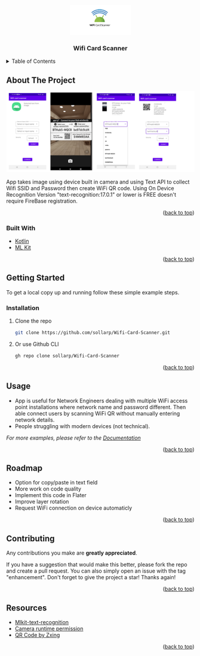 <div id="top"></div>

<!-- PROJECT LOGO -->
<br />
<div align="center">
  <a href="https://github.com/sollarp/Wifi-Card-Scanner">
    <img src="scaner log.png" alt="Logo" width="" height="80">
  </a>
<h3 align="center">Wifi Card Scanner</h3>
</div>



<!-- TABLE OF CONTENTS -->
<details>
  <summary>Table of Contents</summary>
  <ol>
    <li>
      <a href="#about-the-project">About The Project</a>
      <ul>
        <li><a href="#built-with">Built With</a></li>
      </ul>
    </li>
    <li>
      <a href="#getting-started">Getting Started</a>
      <ul>
        <li><a href="#installation">Installation</a></li>
      </ul>
    </li>
    <li><a href="#usage">Usage</a></li>
    <li><a href="#roadmap">Roadmap</a></li>
    <li><a href="#contributing">Contributing</a></li>
    <li><a href="#resources">Resources</a></li>
  </ol>
</details>



<!-- ABOUT THE PROJECT -->
## About The Project

[![Product Name Screen Shot][product-screenshot]](https://example.com)

App takes image using device built in camera and using Text API to collect Wifi SSID and Password then create WiFi QR code. Using On Device Recognition Version "text-recognition:17.0.1" or lower is FREE doesn't require FireBase registration.
<p align="right">(<a href="#top">back to top</a>)</p>


### Built With

* [Kotlin](https://kotlinlang.org/)
* [ML Kit](https://developers.google.com/ml-kit/)

<p align="right">(<a href="#top">back to top</a>)</p>



<!-- GETTING STARTED -->
## Getting Started

To get a local copy up and running follow these simple example steps.



### Installation

1. Clone the repo
   ```sh
   git clone https://github.com/sollarp/Wifi-Card-Scanner.git
   ```
2. Or use Github CLI
   ```sh
   gh repo clone sollarp/Wifi-Card-Scanner
   ```


<p align="right">(<a href="#top">back to top</a>)</p>



<!-- USAGE EXAMPLES -->
## Usage

- App is useful for Network Engineers dealing with multiple   WiFi     access point installations where network name and password different. Then able connect users by scanning WiFi QR without manually entering network details.
- People struggling with modern devices (not technical).

_For more examples, please refer to the [Documentation](https://developer.android.com/kotlin)_

<p align="right">(<a href="#top">back to top</a>)</p>

<!-- ROADMAP -->
## Roadmap

- Option for copy/paste in text field
- More work on code quality
- Implement this code in Flater
- Improve layer rotation
- Request WiFi connection on device automaticly

<p align="right">(<a href="#top">back to top</a>)</p>

<!-- CONTRIBUTING -->
## Contributing

Any contributions you make are **greatly appreciated**.

If you have a suggestion that would make this better, please fork the repo and create a pull request. You can also simply open an issue with the tag "enhancement".
Don't forget to give the project a star! Thanks again!

<p align="right">(<a href="#top">back to top</a>)</p>

<!-- Resources -->
## Resources

* [Mlkit-text-recognition](https://developers.google.com/ml-kit/vision/text-recognition/android)
* [Camera runtime permission](https://developer.android.com/codelabs/android-app-permissions#2)
* [QR Code by Zxing](https://github.com/zxing/zxing)

<p align="right">(<a href="#top">back to top</a>)</p>



<!-- MARKDOWN LINKS & IMAGES -->
<!-- https://www.markdownguide.org/basic-syntax/#reference-style-links -->
[contributors-shield]: https://img.shields.io/github/contributors/github_username/repo_name.svg?style=for-the-badge
[contributors-url]: https://github.com/github_username/repo_name/graphs/contributors
[forks-shield]: https://img.shields.io/github/forks/github_username/repo_name.svg?style=for-the-badge
[forks-url]: https://github.com/github_username/repo_name/network/members
[stars-shield]: https://img.shields.io/github/stars/github_username/repo_name.svg?style=for-the-badge
[stars-url]: https://github.com/github_username/repo_name/stargazers
[issues-shield]: https://img.shields.io/github/issues/github_username/repo_name.svg?style=for-the-badge
[issues-url]: https://github.com/github_username/repo_name/issues
[license-shield]: https://img.shields.io/github/license/github_username/repo_name.svg?style=for-the-badge
[license-url]: https://github.com/github_username/repo_name/blob/master/LICENSE.txt
[linkedin-shield]: https://img.shields.io/badge/-LinkedIn-black.svg?style=for-the-badge&logo=linkedin&colorB=555
[linkedin-url]: https://linkedin.com/in/linkedin_username
[product-screenshot]: mdtoolpic.png
